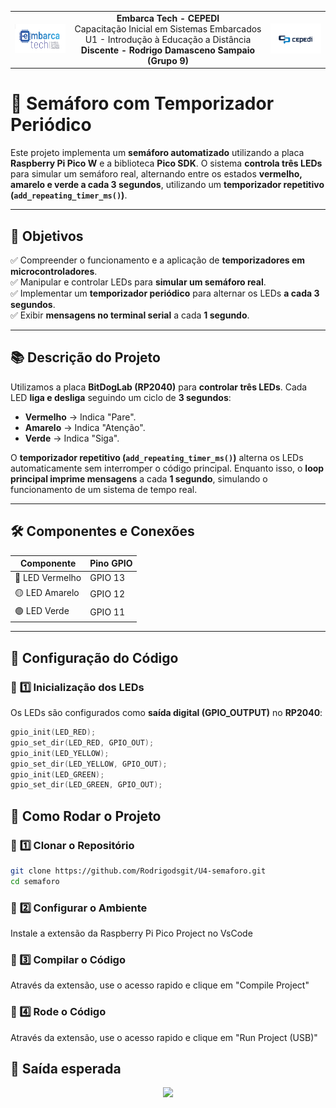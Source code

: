 <table align="center">
  <tr>
    <td><img src="image.png" width="100"></td>
    <td align="center">
      <b>Embarca Tech - CEPEDI</b><br>
      Capacitação Inicial em Sistemas Embarcados<br>
      U1 - Introdução à Educação a Distância<br>
      <b>Discente - Rodrigo Damasceno Sampaio (Grupo 9)</b>
    </td>
    <td><img src="image2.png" width="100"></td>
  </tr>
</table>


# 🚦 Semáforo com Temporizador Periódico

Este projeto implementa um **semáforo automatizado** utilizando a placa **Raspberry Pi Pico W** e a biblioteca **Pico SDK**. O sistema **controla três LEDs** para simular um semáforo real, alternando entre os estados **vermelho, amarelo e verde a cada 3 segundos**, utilizando um **temporizador repetitivo (`add_repeating_timer_ms()`)**.

---

## 🎯 **Objetivos**
✅ Compreender o funcionamento e a aplicação de **temporizadores em microcontroladores**.  
✅ Manipular e controlar LEDs para **simular um semáforo real**.  
✅ Implementar um **temporizador periódico** para alternar os LEDs **a cada 3 segundos**.  
✅ Exibir **mensagens no terminal serial** a cada **1 segundo**.  

---

## 📚 **Descrição do Projeto**
Utilizamos a placa **BitDogLab (RP2040)** para **controlar três LEDs**. Cada LED **liga e desliga** seguindo um ciclo de **3 segundos**:
- **Vermelho** → Indica "Pare".
- **Amarelo** → Indica "Atenção".
- **Verde** → Indica "Siga".

O **temporizador repetitivo (`add_repeating_timer_ms()`)** alterna os LEDs automaticamente sem interromper o código principal. Enquanto isso, o **loop principal imprime mensagens** a cada **1 segundo**, simulando o funcionamento de um sistema de tempo real.

---

## 🛠 **Componentes e Conexões**
| Componente        | Pino GPIO |
|-------------------|-----------|
| 🔴 LED Vermelho   | GPIO 13   |
| 🟡 LED Amarelo    | GPIO 12   |
| 🟢 LED Verde      | GPIO 11   |

---

## 🔧 **Configuração do Código**
### 📌 **1️⃣ Inicialização dos LEDs**
Os LEDs são configurados como **saída digital (GPIO_OUTPUT)** no **RP2040**:
```c
gpio_init(LED_RED);
gpio_set_dir(LED_RED, GPIO_OUT);
gpio_init(LED_YELLOW);
gpio_set_dir(LED_YELLOW, GPIO_OUT);
gpio_init(LED_GREEN);
gpio_set_dir(LED_GREEN, GPIO_OUT);
```

## 🚀 Como Rodar o Projeto

### 📌 **1️⃣ Clonar o Repositório**
```bash
git clone https://github.com/Rodrigodsgit/U4-semaforo.git
cd semaforo
```

### 📌 **2️⃣ Configurar o Ambiente**
Instale a extensão da Raspberry Pi Pico Project no VsCode  

### 📌 3️⃣ Compilar o Código
Através da extensão, use o acesso rapido e clique em "Compile Project"

### 📌 4️⃣ Rode o Código
Através da extensão, use o acesso rapido e clique em "Run Project (USB)"

## 📝  Saída esperada

<p align="center">
  <img src="placa.gif" width="300">
</p>
